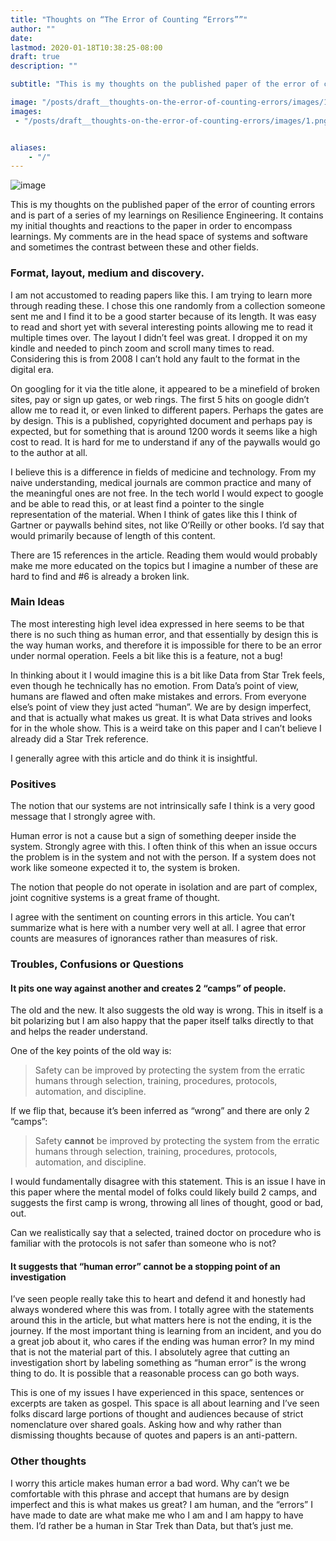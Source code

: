 ```yaml
---
title: "Thoughts on “The Error of Counting “Errors””"
author: ""
date: 
lastmod: 2020-01-18T10:38:25-08:00
draft: true
description: ""

subtitle: "This is my thoughts on the published paper of the error of counting errors and is part of a series of my learnings on Resilience…"

image: "/posts/draft__thoughts-on-the-error-of-counting-errors/images/1.png" 
images:
 - "/posts/draft__thoughts-on-the-error-of-counting-errors/images/1.png" 


aliases:
    - "/"
---
```


![image](/posts/draft__thoughts-on-the-error-of-counting-errors/images/1.png)



This is my thoughts on the published paper of the error of counting errors and is part of a series of my learnings on Resilience Engineering. It contains my initial thoughts and reactions to the paper in order to encompass learnings. My comments are in the head space of systems and software and sometimes the contrast between these and other fields.

### Format, layout, medium and discovery.

I am not accustomed to reading papers like this. I am trying to learn more through reading these. I chose this one randomly from a collection someone sent me and I find it to be a good starter because of its length. It was easy to read and short yet with several interesting points allowing me to read it multiple times over. The layout I didn’t feel was great. I dropped it on my kindle and needed to pinch zoom and scroll many times to read. Considering this is from 2008 I can’t hold any fault to the format in the digital era.

On googling for it via the title alone, it appeared to be a minefield of broken sites, pay or sign up gates, or web rings. The first 5 hits on google didn’t allow me to read it, or even linked to different papers. Perhaps the gates are by design. This is a published, copyrighted document and perhaps pay is expected, but for something that is around 1200 words it seems like a high cost to read. It is hard for me to understand if any of the paywalls would go to the author at all.

I believe this is a difference in fields of medicine and technology. From my naive understanding, medical journals are common practice and many of the meaningful ones are not free. In the tech world I would expect to google and be able to read this, or at least find a pointer to the single representation of the material. When I think of gates like this I think of Gartner or paywalls behind sites, not like O’Reilly or other books. I’d say that would primarily because of length of this content.

There are 15 references in the article. Reading them would would probably make me more educated on the topics but I imagine a number of these are hard to find and #6 is already a broken link.

### Main Ideas

The most interesting high level idea expressed in here seems to be that there is no such thing as human error, and that essentially by design this is the way human works, and therefore it is impossible for there to be an error under normal operation. Feels a bit like this is a feature, not a bug!

In thinking about it I would imagine this is a bit like Data from Star Trek feels, even though he technically has no emotion. From Data’s point of view, humans are flawed and often make mistakes and errors. From everyone else’s point of view they just acted “human”. We are by design imperfect, and that is actually what makes us great. It is what Data strives and looks for in the whole show. This is a weird take on this paper and I can’t believe I already did a Star Trek reference.

I generally agree with this article and do think it is insightful. 

### Positives

The notion that our systems are not intrinsically safe I think is a very good message that I strongly agree with.

Human error is not a cause but a sign of something deeper inside the system. Strongly agree with this. I often think of this when an issue occurs the problem is in the system and not with the person. If a system does not work like someone expected it to, the system is broken.

The notion that people do not operate in isolation and are part of complex, joint cognitive systems is a great frame of thought.

I agree with the sentiment on counting errors in this article. You can’t summarize what is here with a number very well at all. I agree that error counts are measures of ignorances rather than measures of risk.

### Troubles, Confusions or Questions

#### It pits one way against another and creates 2 “camps” of people. 

The old and the new. It also suggests the old way is wrong. This in itself is a bit polarizing but I am also happy that the paper itself talks directly to that and helps the reader understand.

One of the key points of the old way is: 
> Safety can be improved by protecting the system from the erratic humans through selection, training, procedures, protocols, automation, and discipline.

If we flip that, because it’s been inferred as “wrong” and there are only 2 “camps”:
> Safety **cannot** be improved by protecting the system from the erratic humans through selection, training, procedures, protocols, automation, and discipline.

I would fundamentally disagree with this statement. This is an issue I have in this paper where the mental model of folks could likely build 2 camps, and suggests the first camp is wrong, throwing all lines of thought, good or bad, out. 

Can we realistically say that a selected, trained doctor on procedure who is familiar with the protocols is not safer than someone who is not?

#### It suggests that “human error” cannot be a stopping point of an investigation

I’ve seen people really take this to heart and defend it and honestly had always wondered where this was from. I totally agree with the statements around this in the article, but what matters here is not the ending, it is the journey. If the most important thing is learning from an incident, and you do a great job about it, who cares if the ending was human error? In my mind that is not the material part of this. I absolutely agree that cutting an investigation short by labeling something as “human error” is the wrong thing to do. It is possible that a reasonable process can go both ways.

This is one of my issues I have experienced in this space, sentences or excerpts are taken as gospel. This space is all about learning and I’ve seen folks discard large portions of thought and audiences because of strict nomenclature over shared goals. Asking how and why rather than dismissing thoughts because of quotes and papers is an anti-pattern.

### Other thoughts

I worry this article makes human error a bad word. Why can’t we be comfortable with this phrase and accept that humans are by design imperfect and this is what makes us great? I am human, and the “errors” I have made to date are what make me who I am and I am happy to have them. I’d rather be a human in Star Trek than Data, but that’s just me.
